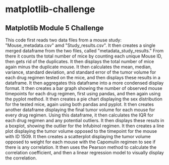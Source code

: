 # matplotlib-challenge
## Matplotlib Module 5 Challenge
This code first reads two data files from a mouse study: "Mouse_metadata.csv" amd "Study_results.csv". It then creates a single merged dataframe from the two files, called "metadata_study_results." From there it counts the total number of mice by counting each unique Mouse ID, then gets rid of the duplicates. It then displays the total number of mice again minus the duplicate mouse. It then calculates the mean, median, variance, standard deviation, and standard error of the tumor volume for each drug regimen tested on the mice, and then displays these results in a dataframe. It then aggregates this dataframe into a more condensed display format. It then creates a bar graph showing the number of observed mouse timepoints for each drug regimen, first using pandas, and then again using the pyplot method. It then creates a pie chart displaying the sex distribution for the tested mice, again using both pandas and pyplot. It then creates another dataframe displaying the final tumor volume for each mouse for every drug regimen. Using this dataframe, it then calculates the IQR for each drug regimen and any potential outliers. It then displays these resuts in a boxplot, showing the outlier for the Infubinol regimen. It then creates a line plot displaying the tumor volume opposed to the timepoint for the mouse with ID 1509. It then creates a scatterplot displaying the tumor volume opposed to weight for each mouse with the Capomulin regimen to see if there is any correlation. It then uses the Pearson method to calculate the correlation coefficient, and then a linear regression model to visually display the correlation.
